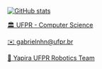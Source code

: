 [![GitHub stats](https://github-readme-stats.vercel.app/api?username=gabrielnhn&hide=stars,issues&show_icons=true&theme=graywhite)](https://github.com/anuraghazra/github-readme-stats)

[🏛️  UFPR - Computer Science](http://bcc.ufpr.br/)

[✉️  gabrielnhn@ufpr.br](mailto:gabrielnhn@ufpr.br)

[🐝  Yapira UFPR Robotics Team](https://www.facebook.com/ufpr.yapira)

